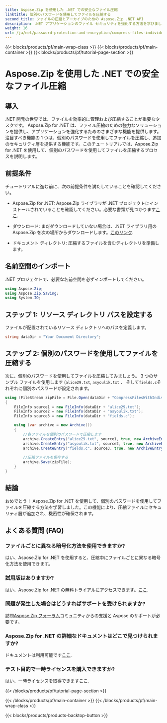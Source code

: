 ```yaml
---
title: Aspose.Zip を使用した .NET での安全なファイル圧縮
linktitle: 個別のパスワードを使用してファイルを圧縮する
second_title: ファイルの圧縮とアーカイブのための Aspose.Zip .NET API
description: .NET アプリケーションのファイル セキュリティを強化する方法を学びましょう。 Aspose.Zip for .NET を使用して個別のパスワードを使用してファイルを圧縮するためのステップバイステップ ガイドに従ってください。
weight: 16
url: /ja/net/password-protection-and-encryption/compress-files-individual-passwords/
---
```


{{< blocks/products/pf/main-wrap-class >}}
{{< blocks/products/pf/main-container >}}
{{< blocks/products/pf/tutorial-page-section >}}

# Aspose.Zip を使用した .NET での安全なファイル圧縮


## 導入

.NET 開発の世界では、ファイルを効率的に管理および圧縮することが重要なタスクです。 Aspose.Zip for .NET は、ファイル圧縮のための強力なソリューションを提供し、アプリケーションを強化するためのさまざまな機能を提供します。注目すべき機能の 1 つは、個別のパスワードを使用してファイルを圧縮し、追加のセキュリティ層を提供する機能です。このチュートリアルでは、Aspose.Zip for .NET を使用して、個別のパスワードを使用してファイルを圧縮するプロセスを説明します。

## 前提条件

チュートリアルに進む前に、次の前提条件を満たしていることを確認してください。

-  Aspose.Zip for .NET: Aspose.Zip ライブラリが .NET プロジェクトにインストールされていることを確認してください。必要な書類が見つかります[ここ](https://reference.aspose.com/zip/net/).

- ダウンロード: まだダウンロードしていない場合は、.NET ライブラリ用の Aspose.Zip を次の場所からダウンロードします。[このリンク](https://releases.aspose.com/zip/net/).

- ドキュメント ディレクトリ: 圧縮するファイルを含むディレクトリを準備します。

## 名前空間のインポート

.NET プロジェクトで、必要な名前空間を必ずインポートしてください。

```csharp
using Aspose.Zip;
using Aspose.Zip.Saving;
using System.IO;
```

## ステップ 1: リソース ディレクトリ パスを設定する

ファイルが配置されているリソース ディレクトリへのパスを定義します。

```csharp
string dataDir = "Your Document Directory";
```

## ステップ 2: 個別のパスワードを使用してファイルを圧縮する

次に、個別のパスワードを使用してファイルを圧縮してみましょう。 3 つのサンプル ファイルを使用します (`alice29.txt`, `asyoulik.txt` 、 そして`fields.c`それぞれに個別のパスワードが設定されます。

```csharp
using (FileStream zipFile = File.Open(dataDir + "CompressFilesWithIndividualPasswords_out.zip", FileMode.Create))
{
    FileInfo source1 = new FileInfo(dataDir + "alice29.txt");
    FileInfo source2 = new FileInfo(dataDir + "asyoulik.txt");
    FileInfo source3 = new FileInfo(dataDir + "fields.c");

    using (var archive = new Archive())
    {
        //各ファイルを個別のパスワードで圧縮します
        archive.CreateEntry("alice29.txt", source1, true, new ArchiveEntrySettings(new DeflateCompressionSettings(), new TraditionalEncryptionSettings("pass1")));
        archive.CreateEntry("asyoulik.txt", source2, true, new ArchiveEntrySettings(new DeflateCompressionSettings(), new AesEcryptionSettings("pass2", EncryptionMethod.AES128)));
        archive.CreateEntry("fields.c", source3, true, new ArchiveEntrySettings(new DeflateCompressionSettings(), new AesEcryptionSettings("pass3", EncryptionMethod.AES256)));
        
        //圧縮ファイルを保存する
        archive.Save(zipFile);
    }
}
```

## 結論

おめでとう！ Aspose.Zip for .NET を使用して、個別のパスワードを使用してファイルを圧縮する方法を学習しました。この機能により、圧縮ファイルにセキュリティ層が追加され、機密性が確保されます。

## よくある質問 (FAQ)

### ファイルごとに異なる暗号化方法を使用できますか?
はい、Aspose.Zip for .NET を使用すると、圧縮中にファイルごとに異なる暗号化方法を使用できます。

### 試用版はありますか?
はい、Aspose.Zip for .NET の無料トライアルにアクセスできます。[ここ](https://releases.aspose.com/).

### 問題が発生した場合はどうすればサポートを受けられますか?
訪問[Aspose.Zip フォーラム](https://forum.aspose.com/c/zip/37)コミュニティからの支援と Aspose のサポートが必要です。

### Aspose.Zip for .NET の詳細なドキュメントはどこで見つけられますか?
ドキュメントは利用可能です[ここ](https://reference.aspose.com/zip/net/).

### テスト目的で一時ライセンスを購入できますか?
はい、一時ライセンスを取得できます[ここ](https://purchase.aspose.com/temporary-license/).

{{< /blocks/products/pf/tutorial-page-section >}}

{{< /blocks/products/pf/main-container >}}
{{< /blocks/products/pf/main-wrap-class >}}

{{< blocks/products/products-backtop-button >}}
